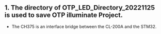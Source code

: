 ## 1. The directory of **OTP_LED_Directory_20221125** is used to save OTP illuminate Project.
  - The CH375 is an interface bridge between the CL-200A and the STM32.
